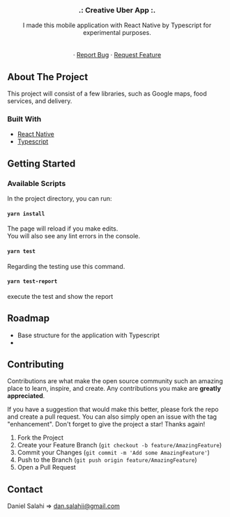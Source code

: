 <div id="top"></div>

<!-- PROJECT LOGO -->
<br />
<div align="center">
   
  <h3 align="center">.: Creative Uber App  :.</h3>

  <p align="center">
    I made this mobile application with React Native by Typescript for experimental purposes.
     <br />
       <br />
       <br />
    ·
    <a href="https://github.com/dansalahi/reactnative-uber-clone/issues">Report Bug</a>
    ·
    <a href="https://github.com/dansalahi/reactnative-uber-clone/issues">Request Feature</a>
  </p>
</div>

<!-- ABOUT THE PROJECT -->
## About The Project

<!-- [![Product Name Screen Shot][product-screenshot]](https://example.com) -->

This project will consist of a few libraries, such as Google maps, food services, and delivery.


### Built With

* [React Native](https://reactnative.dev/)
* [Typescript](https://www.typescriptlang.org/)

<!-- GETTING STARTED -->
## Getting Started

### Available Scripts

In the project directory, you can run:

#### `yarn install`

The page will reload if you make edits.\
You will also see any lint errors in the console.

#### `yarn test`

Regarding the testing use this command.


#### `yarn test-report`

execute the test and show the report

<!-- ROADMAP -->
## Roadmap

-  Base structure for the application with Typescript
-  

<!-- CONTRIBUTING -->
## Contributing

Contributions are what make the open source community such an amazing place to learn, inspire, and create. Any contributions you make are **greatly appreciated**.

If you have a suggestion that would make this better, please fork the repo and create a pull request. You can also simply open an issue with the tag "enhancement".
Don't forget to give the project a star! Thanks again!

1. Fork the Project
2. Create your Feature Branch (`git checkout -b feature/AmazingFeature`)
3. Commit your Changes (`git commit -m 'Add some AmazingFeature'`)
4. Push to the Branch (`git push origin feature/AmazingFeature`)
5. Open a Pull Request

<!-- CONTACT -->
## Contact

Daniel Salahi => dan.salahii@gmail.com


<!-- MARKDOWN LINKS & IMAGES -->
[contributors-shield]: https://img.shields.io/github/contributors/othneildrew/Best-README-Template.svg?style=for-the-badge
[contributors-url]: https://github.com/othneildrew/Best-README-Template/graphs/contributors
[forks-shield]: https://img.shields.io/github/forks/othneildrew/Best-README-Template.svg?style=for-the-badge
[forks-url]: https://github.com/othneildrew/Best-README-Template/network/members
[stars-shield]: https://img.shields.io/github/stars/othneildrew/Best-README-Template.svg?style=for-the-badge
[stars-url]: https://github.com/othneildrew/Best-README-Template/stargazers
[issues-shield]: https://img.shields.io/github/issues/othneildrew/Best-README-Template.svg?style=for-the-badge
[issues-url]: https://github.com/othneildrew/Best-README-Template/issues
[license-shield]: https://img.shields.io/github/license/othneildrew/Best-README-Template.svg?style=for-the-badge
[license-url]: https://github.com/othneildrew/Best-README-Template/blob/master/LICENSE.txt
[linkedin-shield]: https://img.shields.io/badge/-LinkedIn-black.svg?style=for-the-badge&logo=linkedin&colorB=555
[linkedin-url]: https://linkedin.com/in/othneildrew
[product-screenshot]: https://miro.medium.com/max/1400/1*N1k6cmyD9h99w4S-CEaKXw.png